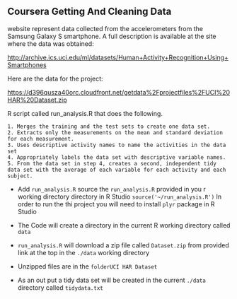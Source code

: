 ## Coursera Getting And Cleaning Data

website represent data collected from the accelerometers from the Samsung Galaxy S smartphone. A full description is available at the site where the data was obtained:

http://archive.ics.uci.edu/ml/datasets/Human+Activity+Recognition+Using+Smartphones

Here are the data for the project:

https://d396qusza40orc.cloudfront.net/getdata%2Fprojectfiles%2FUCI%20HAR%20Dataset.zip

 R script called run_analysis.R that does the following. 

    1. Merges the training and the test sets to create one data set.
    2. Extracts only the measurements on the mean and standard deviation for each measurement. 
    3. Uses descriptive activity names to name the activities in the data set
    4. Appropriately labels the data set with descriptive variable names. 
    5. From the data set in step 4, creates a second, independent tidy data set with the average of each variable for each activity and each subject.

	
* Add `run_analysis.R` source the `run_analysis.R` provided in you r working directory directory in R Studio
		`source('~/run_analysis.R')` 
		In order to run the thi project you will need to install `plyr` package in R Studio
* The Code will create a directory in the current R working directory called `data`
	
* `run_analysis.R` will download a zip file called `Dataset.zip` from provided link at the top in the `./data` working directory
* Unzipped files are in the `folderUCI HAR Dataset`
* As an out put a tidy data set will be created in the current `./data` directory called `tidydata.txt`
	 